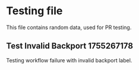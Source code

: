 # Testing file

This file contains random data, used for PR testing.


## Test Invalid Backport 1755267178

Testing workflow failure with invalid backport label.
